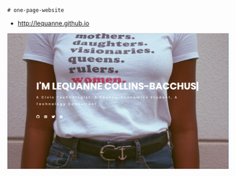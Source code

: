 
	
	# one-page-website
- http://lequanne.github.io

<p align="center">
  <img src="https://github.com/lequanne/lequanne.github.io/blob/master/assets/images/screenshot.PNG" width="850"/>
</p>

